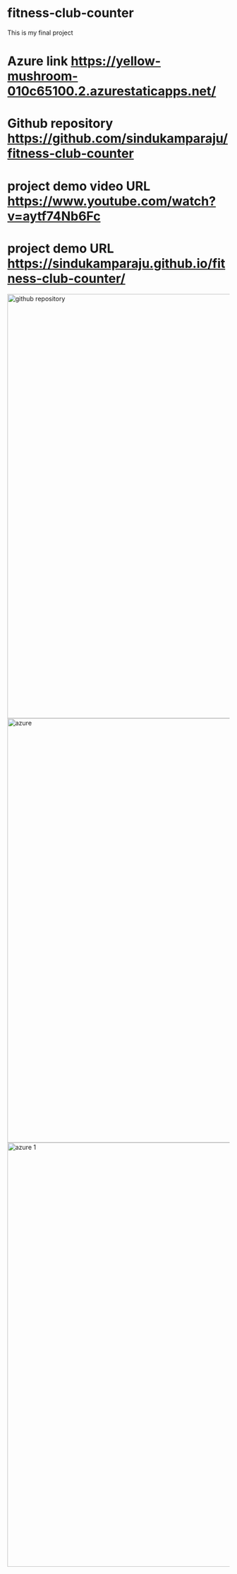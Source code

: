 # fitness-club-counter
This is my final project 
# Azure link https://yellow-mushroom-010c65100.2.azurestaticapps.net/
# Github repository https://github.com/sindukamparaju/fitness-club-counter
# project demo video URL https://www.youtube.com/watch?v=aytf74Nb6Fc
# project demo URL https://sindukamparaju.github.io/fitness-club-counter/
<img width="960" alt="github repository" src="https://user-images.githubusercontent.com/114169212/200527166-e24fa0fa-93e6-4df9-9387-d5bf9a0c260c.png">
<img width="960" alt="azure " src="https://user-images.githubusercontent.com/114169212/200527172-7a236acb-336e-4c64-95c8-79013ecc762d.png">
<img width="960" alt="azure 1" src="https://user-images.githubusercontent.com/114169212/200527178-df55d185-4e76-4bcf-8b79-5bbdd90401e3.png">
